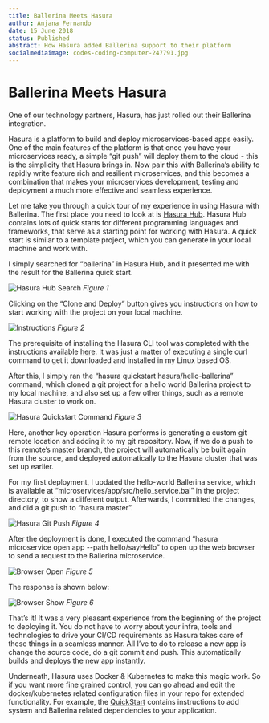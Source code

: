 ```yaml
---
title: Ballerina Meets Hasura
author: Anjana Fernando
date: 15 June 2018
status: Published
abstract: How Hasura added Ballerina support to their platform
socialmediaimage: codes-coding-computer-247791.jpg
---
```


# Ballerina Meets Hasura

One of our technology partners, Hasura, has just rolled out their Ballerina integration.

Hasura is a platform to build and deploy microservices-based apps easily. One of the main features of the platform is that once you have your microservices ready, a simple “git push” will deploy them to the cloud - this is the simplicity that Hasura brings in. Now pair this with Ballerina’s ability to rapidly write feature rich and resilient microservices, and this becomes a combination that makes your microservices development, testing and deployment a much more effective and seamless experience.

Let me take you through a quick tour of my experience in using Hasura with Ballerina. The first place you need to look at is [Hasura Hub](https://hasura.io/hub). Hasura Hub contains lots of quick starts for different programming languages and frameworks, that serve as a starting point for working with Hasura. A quick start is similar to a template project, which you can generate in your local machine and work with. 

I simply searched for “ballerina” in Hasura Hub, and it presented me with the result for the Ballerina quick start.

![Hasura Hub Search](images/figure_3.1.png) 
*Figure 1*

Clicking on the “Clone and Deploy” button gives you instructions on how to start working with  the project on your local machine.

![Instructions](images/figure_3.2.png) 
*Figure 2*

The prerequisite of installing the Hasura CLI tool was completed with the instructions available [here](https://docs.hasura.io/0.15/manual/install-hasura-cli.html). It was just a matter of executing a single curl command to get it downloaded and installed in my Linux based OS.

After this, I simply ran the “hasura quickstart hasura/hello-ballerina” command, which cloned a git project for a hello world Ballerina project to my local machine, and also set up a few other things, such as a remote Hasura cluster to work on.

![Hasura Quickstart Command](images/figure_3.3.png) 
*Figure 3*

Here, another key operation Hasura performs is generating a custom git remote location and adding it to my git repository. Now, if we do a push to this remote’s master branch, the project will automatically be built again from the source, and deployed automatically to the Hasura cluster that was set up earlier.

For my first deployment, I updated the hello-world Ballerina service, which is available at “microservices/app/src/hello_service.bal” in the project directory, to show a different output. Afterwards, I committed the changes, and did a git push to “hasura master”.

![Hasura Git Push](images/figure_3.4.png) 
*Figure 4*

After the deployment is done, I executed the command “hasura microservice open app --path hello/sayHello” to open up the web browser to send a request to the Ballerina microservice.

![Browser Open](images/figure_3.5.png) 
*Figure 5*

The response is shown below: 

![Browser Show](images/figure_3.6.png) 
*Figure 6*

That’s it! It was a very pleasant experience from the beginning of the project to deploying it. You do not have to worry about your infra, tools and technologies to drive your CI/CD requirements as Hasura takes care of these things in a seamless manner. All I’ve to do to release a new app is change the source code, do a git commit and push. This automatically builds and deploys the new app instantly. 

Underneath, Hasura uses Docker & Kubernetes to make this magic work. So if you want more fine grained control, you can go ahead and edit the docker/kubernetes related configuration files in your repo for extended functionality. For example, the [QuickStart](https://hasura.io/hub/projects/hasura/hello-ballerina/adding-dependencies) contains instructions to add system and Ballerina related dependencies to your application.
